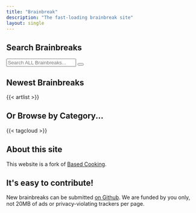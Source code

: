 ```yaml
---
title: "Brainbreak"
description: "The fast-loading brainbreak site"
layout: single
---
```


## Search Brainbreaks

<div class="search js-only">
  <input type="text" id="search" placeholder="Search ALL Brainbreaks...">
  <button id="clear-search">
    <svg xmlns="http://www.w3.org/2000/svg" class="ionicon" viewBox="0 0 512 512"><title>Backspace</title><path d="M135.19 390.14a28.79 28.79 0 0021.68 9.86h246.26A29 29 0 00432 371.13V140.87A29 29 0 00403.13 112H156.87a28.84 28.84 0 00-21.67 9.84v0L46.33 256l88.86 134.11z" fill="none" stroke="currentColor" stroke-linejoin="round" stroke-width="32"></path><path fill="none" stroke="currentColor" stroke-linecap="round" stroke-linejoin="round" stroke-width="32" d="M336.67 192.33L206.66 322.34M336.67 322.34L206.66 192.33M336.67 192.33L206.66 322.34M336.67 322.34L206.66 192.33"></path></svg>
  </button>
</div>

<script>
// @license magnet:?xt=urn:btih:5ac446d35272cc2e4e85e4325b146d0b7ca8f50c&dn=unlicense.txt Unlicense

document.addEventListener("DOMContentLoaded", () => {
  for (e of document.getElementsByClassName("js-only")) {
    e.classList.remove("js-only");
  }

  const brainbreaks = document.querySelectorAll("#artlist li");
  const search = document.getElementById("search");
  const oldheading = document.getElementById("newest-brainbreaks");
  const clearSearch = document.getElementById("clear-search");
  const artlist = document.getElementById("artlist");

  search.addEventListener("input", () => {
    // grab search input value
    const searchText = search.value.toLowerCase().trim().normalize('NFD').replace(/\p{Diacritic}/gu, "");
    const searchTerms = searchText.split(" ");
    const hasFilter = searchText.length > 0;

    artlist.classList.toggle("list-searched", hasFilter);
    oldheading.classList.toggle("hidden", hasFilter);

    // for each brainbreak hide all but matched
    brainbreaks.forEach(brainbreak => {
      const searchString = `${brainbreak.textContent} ${brainbreak.dataset.tags}`.toLowerCase().normalize('NFD').replace(/\p{Diacritic}/gu, "");
      const isMatch = searchTerms.every(term => searchString.includes(term));

      brainbreak.hidden = !isMatch;
      brainbreak.classList.toggle("matched-brainbreak", hasFilter && isMatch);
    })
  })

  clearSearch.addEventListener("click", () => {
    search.value = "";
    brainbreaks.forEach(brainbreak => {
      brainbreak.hidden = false;
      brainbreak.classList.remove("matched-brainbreak");
    })

    artlist.classList.remove("list-searched");
    oldheading.classList.remove("hidden");
  })
})
// @license-end
</script>

## Newest Brainbreaks

{{< artlist >}}

## Or Browse by Category...

{{< tagcloud >}}

## About this site

This website is a fork of [Based Cooking](https://based.cooking).

## It's easy to contribute!

New brainbreaks can be submitted [on Github](https://github.com/lukesmithxyz/based.cooking).
We are funded by you only, not 20MB of ads or privacy-violating trackers per page.
